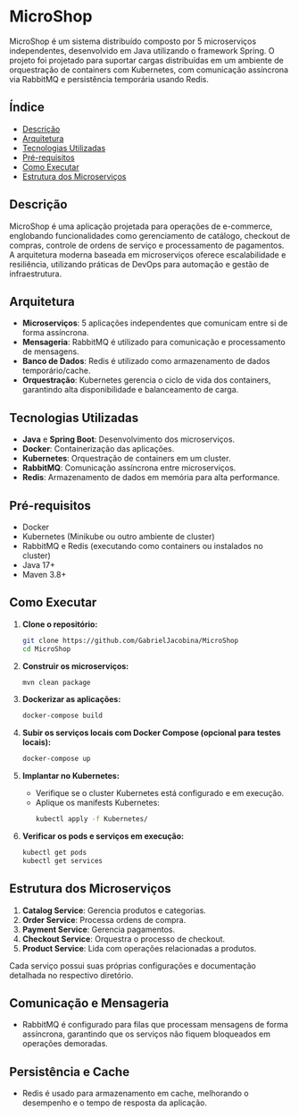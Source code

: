 
# MicroShop

MicroShop é um sistema distribuído composto por 5 microserviços independentes, desenvolvido em Java utilizando o framework Spring. O projeto foi projetado para suportar cargas distribuídas em um ambiente de orquestração de containers com Kubernetes, com comunicação assíncrona via RabbitMQ e persistência temporária usando Redis.

## Índice
- [Descrição](#descrição)
- [Arquitetura](#arquitetura)
- [Tecnologias Utilizadas](#tecnologias-utilizadas)
- [Pré-requisitos](#pré-requisitos)
- [Como Executar](#como-executar)
- [Estrutura dos Microserviços](#estrutura-dos-microserviços)

## Descrição
MicroShop é uma aplicação projetada para operações de e-commerce, englobando funcionalidades como gerenciamento de catálogo, checkout de compras, controle de ordens de serviço e processamento de pagamentos. A arquitetura moderna baseada em microserviços oferece escalabilidade e resiliência, utilizando práticas de DevOps para automação e gestão de infraestrutura.

## Arquitetura
- **Microserviços**: 5 aplicações independentes que comunicam entre si de forma assíncrona.
- **Mensageria**: RabbitMQ é utilizado para comunicação e processamento de mensagens.
- **Banco de Dados**: Redis é utilizado como armazenamento de dados temporário/cache.
- **Orquestração**: Kubernetes gerencia o ciclo de vida dos containers, garantindo alta disponibilidade e balanceamento de carga.

## Tecnologias Utilizadas
- **Java** e **Spring Boot**: Desenvolvimento dos microserviços.
- **Docker**: Containerização das aplicações.
- **Kubernetes**: Orquestração de containers em um cluster.
- **RabbitMQ**: Comunicação assíncrona entre microserviços.
- **Redis**: Armazenamento de dados em memória para alta performance.

## Pré-requisitos
- Docker
- Kubernetes (Minikube ou outro ambiente de cluster)
- RabbitMQ e Redis (executando como containers ou instalados no cluster)
- Java 17+
- Maven 3.8+

## Como Executar
1. **Clone o repositório:**
   ```bash
   git clone https://github.com/GabrielJacobina/MicroShop
   cd MicroShop
   ```

2. **Construir os microserviços:**
   ```bash
   mvn clean package
   ```

3. **Dockerizar as aplicações:**
   ```bash
   docker-compose build
   ```

4. **Subir os serviços locais com Docker Compose (opcional para testes locais):**
   ```bash
   docker-compose up
   ```

5. **Implantar no Kubernetes:**
    - Verifique se o cluster Kubernetes está configurado e em execução.
    - Aplique os manifests Kubernetes:
      ```bash
      kubectl apply -f Kubernetes/
      ```

6. **Verificar os pods e serviços em execução:**
   ```bash
   kubectl get pods
   kubectl get services
   ```

## Estrutura dos Microserviços
1. **Catalog Service**: Gerencia produtos e categorias.
2. **Order Service**: Processa ordens de compra.
3. **Payment Service**: Gerencia pagamentos.
4. **Checkout Service**: Orquestra o processo de checkout.
5. **Product Service**: Lida com operações relacionadas a produtos.

Cada serviço possui suas próprias configurações e documentação detalhada no respectivo diretório.

## Comunicação e Mensageria
- RabbitMQ é configurado para filas que processam mensagens de forma assíncrona, garantindo que os serviços não fiquem bloqueados em operações demoradas.

## Persistência e Cache
- Redis é usado para armazenamento em cache, melhorando o desempenho e o tempo de resposta da aplicação.




